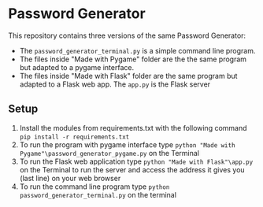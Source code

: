 # Password Generator

This repository contains three versions of the same Password Generator: 
- The `password_generator_terminal.py` is a simple command line program.
- The files inside "Made with Pygame" folder are the the same program but adapted to a pygame interface.
- The files inside "Made with Flask" folder are the same program but adapted to a Flask web app. The `app.py` is the Flask server

## Setup
1. Install the modules from requirements.txt with the following command `pip install -r requirements.txt`
2. To run the program with pygame interface type `python "Made with Pygame"\password_generator_pygame.py` on the Terminal
3. To run the Flask web application type `python "Made with Flask"\app.py` on the Terminal to run the server and access the address it gives you (last line) on your web browser
4. To run the command line program type `python password_generator_terminal.py` on the terminal

